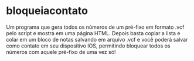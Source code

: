 # bloqueiacontato
Um programa que gera todos os números de um pré-fixo em formato .vcf pelo script e mostra em uma página HTML.
Depois basta copiar a lista e colar em um bloco de notas salvando em arquivo .vcf e você poderá salvar como contato em seu dispositivo IOS, permitindo bloquear todos os números com aquele pré-fixo de uma vez só!
